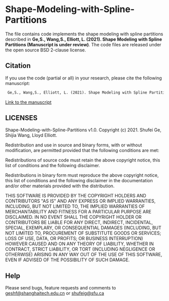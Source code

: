 # Shape-Modeling-with-Spline-Partitions
 
The file contains code implements the shape modeling with spline partitions described in **Ge,S., Wang,S., Elliott, L. (2021). Shape Modeling with Spline Partitions (Manuscript is under review)**. The code files are released under the open source BSD 2-clause license.

 
## Citation

If you use the code (partial or all) in your research, please cite the following manuscript:
```diff
 Ge,S., Wang,S., Elliott, L. (2021). Shape Modeling with Spline Partitions.
```
 [Link to the manuscript](https://arxiv.org/abs/2108.02507) 
## LICENSES

Shape-Modeling-with-Spline-Partitions v1.0. Copyright (c) 2021. Shufei Ge, Shijia Wang, Lloyd Elliott.

Redistribution and use in source and binary forms, with or without modification, are permitted provided that the following conditions are met:

Redistributions of source code must retain the above copyright notice, this list of conditions and the following disclaimer.

Redistributions in binary form must reproduce the above copyright notice, this list of conditions and the following disclaimer in the documentation and/or other materials provided with the distribution.

THIS SOFTWARE IS PROVIDED BY THE COPYRIGHT HOLDERS AND CONTRIBUTORS "AS IS" AND ANY EXPRESS OR IMPLIED WARRANTIES, INCLUDING, BUT NOT LIMITED TO, THE IMPLIED WARRANTIES OF MERCHANTABILITY AND FITNESS FOR A PARTICULAR PURPOSE ARE DISCLAIMED. IN NO EVENT SHALL THE COPYRIGHT HOLDER OR CONTRIBUTORS BE LIABLE FOR ANY DIRECT, INDIRECT, INCIDENTAL, SPECIAL, EXEMPLARY, OR CONSEQUENTIAL DAMAGES (INCLUDING, BUT NOT LIMITED TO, PROCUREMENT OF SUBSTITUTE GOODS OR SERVICES; LOSS OF USE, DATA, OR PROFITS; OR BUSINESS INTERRUPTION) HOWEVER CAUSED AND ON ANY THEORY OF LIABILITY, WHETHER IN CONTRACT, STRICT LIABILITY, OR TORT (INCLUDING NEGLIGENCE OR OTHERWISE) ARISING IN ANY WAY OUT OF THE USE OF THIS SOFTWARE, EVEN IF ADVISED OF THE POSSIBILITY OF SUCH DAMAGE.

## Help

Please send bugs, feature requests and comments to geshf@shanghaitech.edu.cn or shufeig@sfu.ca

